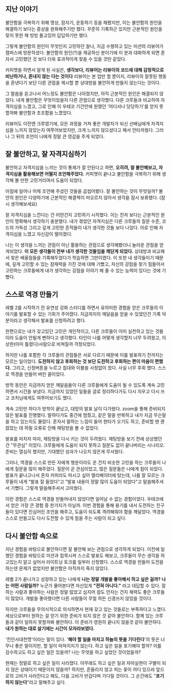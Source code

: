 ## 지난 이야기

불안함을 극복하기 위해 명상, 잠자기, 운동하기 등을 해봤지만, 이는 불안함의 원인을 해결하기 보다는 증상을 완화해주기만 했다. 꾸준히 기록하곤 있지만 근본적인 원인을 찾지 못한 채 빙빙 돌고있어 답답하기만 했다.

그렇게 불안함의 원인이 무엇인지 고민하던 찰나, 지금 수행하고 있는 미션의 리뷰어가 캠퍼스에 방문하셨다. 불안함의 원인(?)을 제공하신 분이기에 이 분과 대화하게 되면 혼자서 고민했던 것 보다 더욱 효과적이게 찾을 수 있을 것만 같았다.

커피챗을 하면서 알게 된 사실은, **생각보다, 리뷰어는 리뷰이의 코드에 대해 감정적으로 비난하거나, 혼내지 않는 다는 것이다** 리뷰어는 본 업만 할 뿐이지, 리뷰이의 잘못된 행동을 혼낸다기 보단 다른 관점을 제시할 뿐 상대방을 불안하게 만들지 않는다는 것이다.

그 말씀을 듣고나서 어느정도 불안함은 나아졌지만, 아직 근본적인 원인은 해결되지 않았다. 내게 불안함은 무엇이었을지 다른 관점으로 생각했다. 다른 크루들과 비교하여 자격지심을 느꼈고, 그로 인해 이 우테코 기간안에 원했던 '어디서나 당당하기'를 얻지 못할까봐 불안함과 초조함을 느꼈었다.

리뷰어도 이전엔 크루였기에, 모든 과정을 거쳐 좋은 개발자가 되신 선배님에게 자격지심을 느끼지 않았는지 여쭈어보았지만, 크게 느끼지 않으셨다고 해서 안타까웠다. 그러나 그 뒤의 조언이 나에게 정말 큰 영감을 주게 되었다.

## 잘 불안하고, 잘 자격지심하기

불안하고 자격지심을 느끼는 것이 통제가 잘 안된다고 하면, **오히려, 잘 불안해보고, 자격지심을 활용해보면 어떨지 조언해주었다.** 커피챗이 끝나고 불안함을 극복하기 위해 생각해 볼 만한 고민거리여서 도움이 되었다.

아침에 일어나 어제 조언해 주셨던 것들을 곱씹어봤다. 잘 불안하는 것이 무엇일까? 불안의 원인은 다양하기에 근본적인 해결책이 떠오르지 않아서 생각을 잠시 보류했다. (잠시 생각해보세요) 

잘 자격지심을 느낀다는 건 어떤건지 고민하기 시작했다. 이는 전자 보다는 근본적인 원인이 명확해서 생각하기 충분했다. 내가 겪었던 자격지심은 다른 크루들의 질문 수준, 코드의 가독성 그리고 깊게 고민한 흔적들이 내가 생각한 것들 보다 나았다. 이로 인해 자격지심을 느꼈고 자신감이 떨어졌다.

나는 이 생각을 느끼는 관점이 아닌 활용하는 관점으로 생각해봤더니 놀라운 관점을 얻게되었다. **이 모든 생각들이 전부 내가 생각한 것들임을 깨닫게 되었다.** 상대방과 비교해서 찾은 배울점들을 기록해두었다가 학습하면 그만이였다. 이 또한 내 생각들이기 때문에, 깊게 고민할 수 있는 잠재력을 가진 것에 대해 기뻤고, 자신의 강점을 찾기 힘들어서 고민하는 크루들에게 내가 생각하는 강점을 이야기 해 줄 수 있는 능력이 있다는 것에 기뻤다.

## 스스로 역경 만들기

레벨 2를 시작하기 전 유연성 강화 스터디를 하면서 유의미한 경험을 얻은 크루들의 이야기를 발표할 수 있는 기회가 주어졌다. 지금까지의 깨달음을 얻을 수 있었던건 기록 덕분이라고 생각해서 발표를 신청하려고 했다.

한편으로는 내가 갖고있던 고민은 개인적이고, 다른 크루들이 이미 실천하고 있는 것들이라 도움이 안될게 뻔하다고 생각했다. 타인이 나를 어떻게 생각할지 너무 두려웠고, 이상한(이미 틀렸다)사람으로 비쳐질까 걱정되었다. 

하지만 나를 포함한 각 크루들의 관점들은 서로 다르기 때문에 이를 발표하기 전까지는 모르는 일이었다. **도전하지 않고 후회하는 것 보단 도전하고 후회하는 편이 마음이 편했다.** 그리고, 신청버튼을 누르고 침대와 이불을 사정없이 찼다. 사실 너무 후회 했다. 스스로 역경을 만들어 버린 꼴이었다.

방학 동안은 지금까지 얻은 깨달음들이 다른 크루들에게 도움이 될 수 있도록 계속 고민하면서 시간을 보냈다. 지금까지 있었던 일들을 글로 정리하다가도 다시 지우고 다시 쓰고 코치님에게도 여쭈어보기도 했다. 

계속 고민만 하다가 방학이 끝났고, 대망의 발표 날이 다가왔다. zoom을 통해 준비되지 않은 발표를 진행했다. 말하다가도 중간에 멈췄고, 같은 말을 반복하고 내가 지금 무슨말을 하고 있는지도 몰랐다. 혼자서 말하는 느낌이 들어 현타가 오기도 하고, 준비할 땐 괜찮았는 데 하필 오류로 인해 채팅방을 볼 수 없었다.

발표를 마치자 마자, 채팅방을 다시 키는 것이 두려웠다. 채팅방을 보기 전에 상상했던 건 "무관심" 이었다. 크루들에게 도움이 되지 못하고 질문도 없이 끝나버리는 시나리오. 준비는 열심히 했지만, 기대했던 성과가 나오지 않은게 무서웠다. 

그러나, 역경을 스스로 만든 자에게 행운이라도 온 건지 비슷한 고민을 하는 크루들이 나에게 질문을 많이 해주었다. 질문이 곧 관심이었고, 많은 질문들은 나에게 힘이 되었다. 발표가 끝나고나서 혼자 커피라도 마시고 싶어 엘리베이터에 탔는데, 나를 잘 모르는 크루들이 내게 "발표 잘 들었다"고 "발표 내용이 정말 많이 도움이 되었다"고 말씀해주셔서 기뻤다. 그렇게 말씀해주셔서 고마웠다.

이런 경험은 스스로 역경을 만들어내지 않았다면 일어날 수 없는 경험이었다. 우테코에서 얻은 가장 큰 경험 중 한가지가 아닐까. 이번 경험을 통해 용기를 내서 도전하는 친구들이 있다면 진심어린 조언을 해주고, 도움이 되도록 격려해줘야 함을 깨달았다. 역경을 스스로 만들고도 다시 도전할 수 있게 힘을 주는 사람이 되고 싶다.

## 다시 불안함 속으로

지난 경험을 바탕으로 불안하다면 잘 불안해 보는 관점으로 생각하게 되었다. 이전에 일했던 경험을 바탕으로 미션과 접목시켜 스스로 발표도 해보고, 크루들이 무슨 생각을 하고있는지 알고 싶어서 라이트닝 토크를 일부러 신청했다. 스스로 역경을 만들어 도전을 하는덴 문제가 없었지만 불안함은 아직까지 죽지 않았다. 

레벨 2가 끝나가고 성장하고 있는 나에게 **나는 정말 개발을 좋아해서 하고 싶은 걸까? 나는 어떤 사람일까?** 누군가 물어본다면 자신있게  **"전혀 아니다."** 라고 대답할 수 있다. 잘하는 사람과 좋아하는 사람은 정말 많았고 심지어 잠도 안자는 건지 체력도 좋은 크루들이 많았다. 개발을  좋아했다면 다른 사람들이 무얼 하든 신경쓰지 않았을 것이다.

하지만 크루들을 무의식적으로 의식하면서 현재 갖고 있는 것들로는 부족하다고 느꼈다. 세상으로부터 원하는 걸 얻기 위한 준비가 되지 않은 것 같아 불안하다. 함께 있는 크루들과 같이 일하지 못할까봐 불안하다. 이 준비가 영원히 끝나지 않을것 같아 불안하다. **내가 원하는 대로 살기에는 시간이 모자라보였다.**

'진인사대천명'이라는 말이 있다. '**해야 할 일을 마치고 하늘의 뜻을 기다린다**'의 뜻은 너무나 좋은 말이지만, 할 일이 마쳐지지가 않는다. 하고 싶은 일을 포기해야 할까? 이를 감수하고도 하고 싶은 일은 있을까? 나는 무엇을 하고 싶었던 것이었을까?

현재는 정말로 하고 싶은 일이 사라졌다. 아무래도 하고 싶은 일과 자아실현이 구별이 되지 않은 상태이기 때문이지 않을까? 하지만, 흔들리지 않고 피는 꽃이 어디 있으랴 앞으로의 고비가 사라진다고 해도, 다음 고비가 반갑다며 기다릴 것이다. 그 순간에도 "**포기하지 않는다**"라고 말해주고 싶다.
